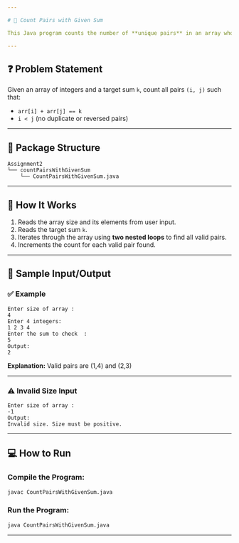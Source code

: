 ```yaml
---

# 🔗 Count Pairs with Given Sum

This Java program counts the number of **unique pairs** in an array whose **sum equals a given target value `k`**.

---
```


## ❓ Problem Statement

Given an array of integers and a target sum `k`, count all pairs `(i, j)` such that:

* `arr[i] + arr[j] == k`
* `i < j` (no duplicate or reversed pairs)

---

## 📂 Package Structure

```
Assignment2  
└── countPairsWithGivenSum  
    └── CountPairsWithGivenSum.java
```
---

## 🚀 How It Works

1. Reads the array size and its elements from user input.
2. Reads the target sum `k`.
3. Iterates through the array using **two nested loops** to find all valid pairs.
4. Increments the count for each valid pair found.

---

## 🧾 Sample Input/Output

### ✅ Example 

```
Enter size of array :
4
Enter 4 integers:
1 2 3 4
Enter the sum to check  :
5
Output:
2
```

**Explanation:**
Valid pairs are (1,4) and (2,3)

---

### ⚠️ Invalid Size Input

```
Enter size of array :
-1
Output:
Invalid size. Size must be positive.
```

---

## 💻 How to Run

### **Compile the Program:**

```bash
javac CountPairsWithGivenSum.java
```

### **Run the Program:**

```bash
java CountPairsWithGivenSum.java
```

---
